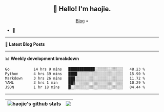 <h2 align="center">👋 Hello! I'm haojie.</h2>
<p align="center">
  <a href="https://aoyouer.com">Blog</a> •
</p>


- 🔭 


-------

**📝 Latest Blog Posts**


-------

📊 **Weekly development breakdown**
<!--START_SECTION:waka-->

```txt
Go           14 hrs 9 mins   ████████████░░░░░░░░░░░░░   48.23 %
Python       4 hrs 39 mins   ████░░░░░░░░░░░░░░░░░░░░░   15.90 %
Markdown     3 hrs 26 mins   ███░░░░░░░░░░░░░░░░░░░░░░   11.72 %
YAML         3 hrs 1 min     ██▓░░░░░░░░░░░░░░░░░░░░░░   10.29 %
JSON         1 hr 18 mins    █░░░░░░░░░░░░░░░░░░░░░░░░   04.44 %
```

<!--END_SECTION:waka-->

-------



| <img align="center" src="https://github-readme-stats.vercel.app/api?username=haojie06&show_icons=true&theme=graywhite&show_icons=true&count_private=true&include_all_commits=true&hide_border=true" alt="haojie's github stats" /> | <img align="center" src="https://github-readme-stats.vercel.app/api/top-langs/?username=haojie06&layout=compact&theme=graywhite&hide_border=true&hide=css,html" /> |
| ------------- | ------------- |


